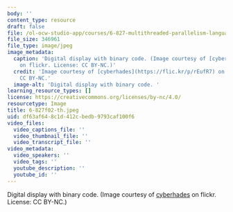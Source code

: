 ```yaml
---
body: ''
content_type: resource
draft: false
file: /ol-ocw-studio-app/courses/6-827-multithreaded-parallelism-languages-and-compilers-fall-2002/6-827f02-th.jpeg
file_size: 346961
file_type: image/jpeg
image_metadata:
  caption: 'Digital display with binary code. (Image courtesy of [cyberhades](https://flic.kr/p/rEufR7)
    on flickr. License: CC BY-NC.)'
  credit: 'Image courtesy of [cyberhades](https://flic.kr/p/rEufR7) on flickr. License:
    CC BY-NC.'
  image-alt: 'Digital display with binary code. '
learning_resource_types: []
license: https://creativecommons.org/licenses/by-nc/4.0/
resourcetype: Image
title: 6-827f02-th.jpeg
uid: df63af64-8c1d-412c-bedb-9793caf100f6
video_files:
  video_captions_file: ''
  video_thumbnail_file: ''
  video_transcript_file: ''
video_metadata:
  video_speakers: ''
  video_tags: ''
  youtube_description: ''
  youtube_id: ''
---
```

Digital display with binary code. (Image courtesy of [cyberhades](https://flic.kr/p/rEufR7) on flickr. License: CC BY-NC.)